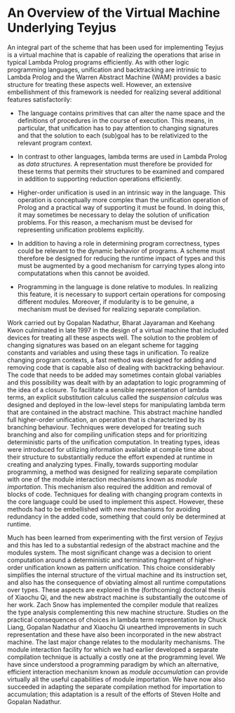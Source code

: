 # An Overview of the Virtual Machine Underlying Teyjus #

An integral part of the scheme that has been used for implementing Teyjus is a virtual machine that is capable of realizing the operations that arise in typical Lambda Prolog programs efficiently. As with other logic programming languages, unification and backtracking are intrinsic to Lambda Prolog and the Warren Abstract Machine (WAM) provides a basic structure for treating these aspects well. However, an extensive embellishment of this framework is needed for realizing several additional features satisfactorily:

  * The language contains primitives that can alter the name space and the definitions of procedures in the course of execution. This means, in particular, that unification has to pay attention to changing signatures and that the solution to each (sub)goal has to be relativized to the relevant program context.

  * In contrast to other languages, lambda terms are used in Lambda Prolog as _data structures_. A representation must therefore be provided for these terms that permits their structures to be examined and compared in addition to supporting reduction operations efficiently.

  * Higher-order unification is used in an intrinsic way in the language. This operation is conceptually more complex than the unification operation of Prolog and a practical way of supporting it must be found. In doing this, it may sometimes be necessary to delay the solution of unification problems. For this reason, a mechanism must be devised for representing unification problems explicitly.

  * In addition to having a role in determining program correctness, types could be relevant to the dynamic behavior of programs. A scheme must therefore be designed for  reducing the runtime impact of types and this must be augmented by a good mechanism for carrying types along into computatations when this cannot be avoided.

  * Programming in the language is done relative to modules. In realizing this feature, it is necessary to support certain operations for composing different modules. Moreover, if modularity is to be genuine, a mechanism must be devised for realizing separate compilation.

Work carried out by Gopalan Nadathur, Bharat Jayaraman and Keehang Kwon culminated in late 1997 in the design of a virtual machine that included devices for treating all these aspects well. The solution to the problem of changing signatures was based on an elegant scheme for tagging constants and variables and using these tags in unification. To realize changing program contexts, a fast method was designed for adding and removing code that is capable also of dealing with backtracking behaviour. The code that needs to be added may sometimes contain global variables and this possibility was dealt with by an adaptation to logic programming of the idea of a closure. To facilitate a sensible representation of lambda terms, an explicit substitution calculus called the _suspension calculus_ was designed and deployed in the low-level steps for manipulating lambda term that are contained in the abstract machine. This abstract machine handled full higher-order unification, an operation that is characterized by its branching behaviour. Techniques were developed for treating such branching and also for compiling unification steps and for prioritizing deterministic parts of the unification computation. In treating types, ideas were introduced for utilizing information available at compile time about their structure to substantially reduce the effort expended at runtime in creating and analyzing types. Finally, towards supporting modular programming, a method was designed for realizing separate compilation with one of the module interaction mechanisms known as _module importation_. This mechanism also required the addition and removal of blocks of code. Techniques for dealing with changing program contexts in the core language could be used to implement this aspect. However, these methods had to be embellished with new mechanisms for avoiding redundancy in the added code, something that could only be determined at runtime.

Much has been learned from experimenting with the first version of _Teyjus_ and this has led to a substantial redesign of the abstract machine and the modules system. The most significant change was a decision to orient computation around a deterministic and terminating fragment of higher-order unification known as pattern unification. This choice considerably simplifies the internal structure of the virtual machine and its instruction set, and also has the consequence of obviating almost all runtime computations over types. These aspects are explored in the (forthcoming) doctoral thesis of Xiaochu Qi, and the new abstract machine is substantially the outcome of her work. Zach Snow has implemented the compiler module that realizes the type analysis complementing this new machine structure. Studies on the practical consequences of choices in lambda term representation by Chuck Liang, Gopalan Nadathur and Xiaochu Qi unearthed improvements in such representation and these have also been incorporated in the new abstract machine. The last major change relates to the modularity mechanisms. The module interaction facility for which we had earlier developed a separate compilation technique is actually a costly one at the programming level. We have since understood a programming paradigm by which an alternative, efficient interaction mechanism known as _module accumulation_ can provide virtually all the useful capabilities of module importation. We have now also succeeded in adapting the separate compilation method for importation to accumulation; this adaptation is a result of the efforts of Steven Holte and Gopalan Nadathur.